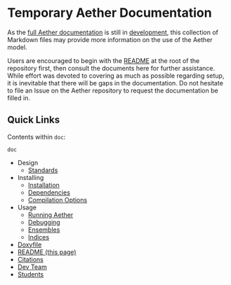 # Temporary Aether Documentation

As the [full Aether
documentation](https://aetherdocumentation.readthedocs.io/en/latest/index.html)
is still in [development](https://github.com/AetherModel/AetherDocumentation),
this collection of Markdown files may provide more information on the use of the
Aether model.

Users are encouraged to begin with the [README](../README.md) at the root of the
repository first, then consult the documents here for further assistance. While
effort was devoted to covering as much as possible regarding setup, it is
inevitable that there will be gaps in the documentation. Do not hesitate to
file an Issue on the Aether repository to request the documentation be filled
in.

## Quick Links

Contents within `doc`:

`doc`

- Design
  - [Standards](design/standards.md)
- Installing
  - [Installation](installation/installation.md)
  - [Dependencies](installation/dependencies.md)
  - [Compilation Options](installation/build_opts.md)
- Usage
  - [Running Aether](usage/running_aether.md)
  - [Debugging](usage/debug.md)
  - [Ensembles](usage/ensembles.md)
  - [Indices](usage/indices.md)
- [Doxyfile](Doxyfile)
- [README (this page)](README.md)
- [Citations](citations.md)
- [Dev Team](dev_team.md)
- [Students](student.md)

